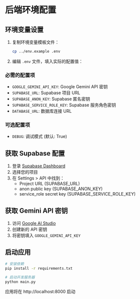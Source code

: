 # 后端环境配置

## 环境变量设置

1. 复制环境变量模板文件：
   ```bash
   cp ../env.example .env
   ```

2. 编辑 `.env` 文件，填入实际的配置值：

### 必需的配置项

- `GOOGLE_GEMINI_API_KEY`: Google Gemini API 密钥
- `SUPABASE_URL`: Supabase 项目 URL
- `SUPABASE_ANON_KEY`: Supabase 匿名密钥
- `SUPABASE_SERVICE_ROLE_KEY`: Supabase 服务角色密钥
- `DATABASE_URL`: 数据库连接 URL

### 可选配置项

- `DEBUG`: 调试模式 (默认: True)

## 获取 Supabase 配置

1. 登录 [Supabase Dashboard](https://supabase.com/dashboard)
2. 选择您的项目
3. 在 Settings > API 中找到：
   - Project URL (SUPABASE_URL)
   - anon public key (SUPABASE_ANON_KEY)
   - service_role secret key (SUPABASE_SERVICE_ROLE_KEY)

## 获取 Gemini API 密钥

1. 访问 [Google AI Studio](https://makersuite.google.com/app/apikey)
2. 创建新的 API 密钥
3. 将密钥填入 `GOOGLE_GEMINI_API_KEY`

## 启动应用

```bash
# 安装依赖
pip install -r requirements.txt

# 启动开发服务器
python main.py
```

应用将在 http://localhost:8000 启动
